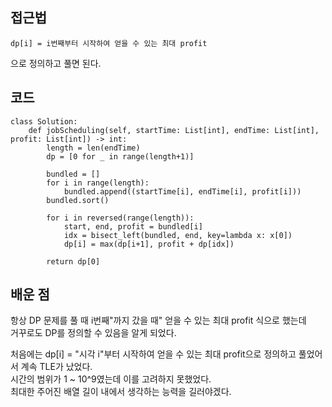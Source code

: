 ## 접근법

`dp[i] = i번째부터 시작하여 얻을 수 있는 최대 profit`

으로 정의하고 풀면 된다.


## 코드
```
class Solution:
    def jobScheduling(self, startTime: List[int], endTime: List[int], profit: List[int]) -> int:
        length = len(endTime)
        dp = [0 for _ in range(length+1)]
        
        bundled = []
        for i in range(length):
            bundled.append((startTime[i], endTime[i], profit[i]))
        bundled.sort()
            
        for i in reversed(range(length)):
            start, end, profit = bundled[i]
            idx = bisect_left(bundled, end, key=lambda x: x[0])
            dp[i] = max(dp[i+1], profit + dp[idx])
        
        return dp[0]
```

## 배운 점

항상 DP 문제를 풀 때 i번째"까지 갔을 때" 얻을 수 있는 최대 profit 식으로 했는데    
거꾸로도 DP를 정의할 수 있음을 알게 되었다.

처음에는 dp[i] = "시각 i"부터 시작하여 얻을 수 있는 최대 profit으로 정의하고 풀었어서 계속 TLE가 났었다.    
시간의 범위가 1 ~ 10^9였는데 이를 고려하지 못했었다.    
최대한 주어진 배열 길이 내에서 생각하는 능력을 길러야겠다.
